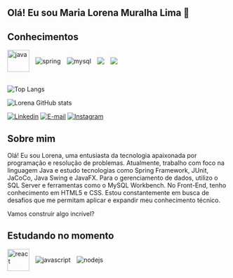 ## Olá! Eu sou Maria Lorena Muralha Lima 👋

## Conhecimentos
<div style="display: inline_block">
    <img align="center" alt="java" height="50" width="50" style="margin-right: 10px;"  src="https://devicons.dev.br/icons?icon=Java&size=50&theme=dark"/>
    <img align="center" alt="spring" style="margin-right: 10px;"  src="https://devicons.dev.br/icons?icon=Spring&size=50&theme=dark"/>
    <img align="center" alt="mysql" style="margin-right: 10px;"  src="https://devicons.dev.br/icons?icon=MySQL&size=50&theme=dark"/>
    <img align="center" alt"html" style="margin-right: 10px;"  src="https://devicons.dev.br/icons?icon=HTML&size=50&theme=dark"/>
    <img align="center" alt"html" style="margin-right: 10px;"  src="https://devicons.dev.br/icons?icon=CSS&size=50&theme=dark"/>
</div><br>

![Top Langs](https://github-readme-stats.vercel.app/api/top-langs/?username=LorenaMuralha23&hide_progress=true&theme=tokyonight)


![Lorena GitHub stats](https://github-readme-stats.vercel.app/api?username=LorenaMuralha23&show_icons=true&theme=tokyonight)


[![Linkedin](https://img.shields.io/badge/LinkedIn-0077B5?style=for-the-badge&logo=linkedin&logoColor=white)](https://www.linkedin.com/in/maria-lorena-muralha-lima-093a13234/)
[![E-mail](https://img.shields.io/badge/Gmail-D14836?style=for-the-badge&logo=gmail&logoColor=white)](mailto:marialorenamuralhalima2301@gmail.com?subject=Conex%C3%A3o%20Profissional)
[![Instagram](https://img.shields.io/badge/Instagram-E4405F?style=for-the-badge&logo=instagram&logoColor=white)](https://www.instagram.com/lo_muralha23/)


## Sobre mim
Olá! Eu sou Lorena, uma entusiasta da tecnologia apaixonada por programação e resolução de problemas. Atualmente, trabalho com foco na linguagem Java e estudo tecnologias como Spring Framework, JUnit, JaCoCo, Java Swing e JavaFX. Para o gerenciamento de dados, utilizo o SQL Server e ferramentas como o MySQL Workbench. No Front-End, tenho conhecimento em HTML5 e CSS. Estou constantemente em busca de desafios que me permitam aplicar e expandir meu conhecimento técnico.

Vamos construir algo incrível?

## Estudando no momento
<div style="display: inline_block">
    <img align="center" alt="react" height="50" width="50" style="margin-right: 10px;" src="https://devicons.dev.br/icons?icon=React&size=50&theme=dark"/>
    <img align="center" alt="javascript" style="margin-right: 10px;"  src="https://devicons.dev.br/icons?icon=JavaScript&size=50&theme=dark"/>
    <img align="center" alt="nodejs" style="margin-right: 10px;"  src="https://devicons.dev.br/icons?icon=NodeJS&size=50&theme=dark"/>
</div><br><br>
